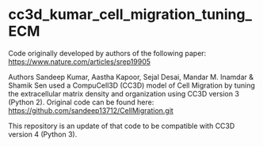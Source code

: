 # cc3d_kumar_cell_migration_tuning_ECM

Code originally developed by authors of the following paper: https://www.nature.com/articles/srep19905 

Authors Sandeep Kumar, Aastha Kapoor, Sejal Desai, Mandar M. Inamdar & Shamik Sen used a CompuCell3D (CC3D) model of Cell Migration by tuning the extracellular matrix density and organization using CC3D version 3 (Python 2). Original code can be found here: https://github.com/sandeep13712/CellMigration.git

This repository is an update of that code to be compatible with CC3D version 4 (Python 3).
